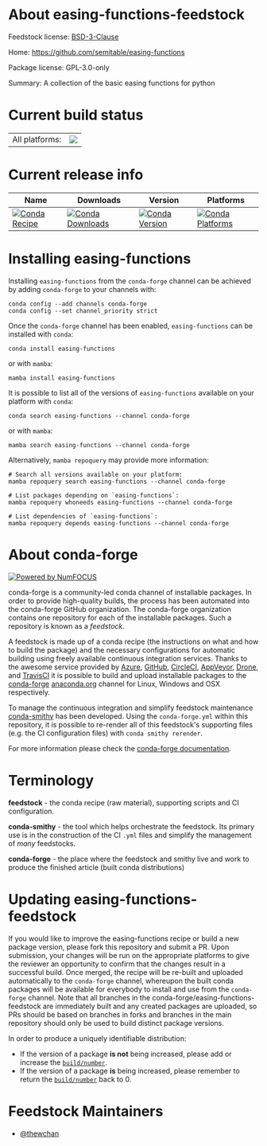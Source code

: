 About easing-functions-feedstock
================================

Feedstock license: [BSD-3-Clause](https://github.com/conda-forge/easing-functions-feedstock/blob/main/LICENSE.txt)

Home: https://github.com/semitable/easing-functions

Package license: GPL-3.0-only

Summary: A collection of the basic easing functions for python

Current build status
====================


<table><tr><td>All platforms:</td>
    <td>
      <a href="https://dev.azure.com/conda-forge/feedstock-builds/_build/latest?definitionId=20001&branchName=main">
        <img src="https://dev.azure.com/conda-forge/feedstock-builds/_apis/build/status/easing-functions-feedstock?branchName=main">
      </a>
    </td>
  </tr>
</table>

Current release info
====================

| Name | Downloads | Version | Platforms |
| --- | --- | --- | --- |
| [![Conda Recipe](https://img.shields.io/badge/recipe-easing--functions-green.svg)](https://anaconda.org/conda-forge/easing-functions) | [![Conda Downloads](https://img.shields.io/conda/dn/conda-forge/easing-functions.svg)](https://anaconda.org/conda-forge/easing-functions) | [![Conda Version](https://img.shields.io/conda/vn/conda-forge/easing-functions.svg)](https://anaconda.org/conda-forge/easing-functions) | [![Conda Platforms](https://img.shields.io/conda/pn/conda-forge/easing-functions.svg)](https://anaconda.org/conda-forge/easing-functions) |

Installing easing-functions
===========================

Installing `easing-functions` from the `conda-forge` channel can be achieved by adding `conda-forge` to your channels with:

```
conda config --add channels conda-forge
conda config --set channel_priority strict
```

Once the `conda-forge` channel has been enabled, `easing-functions` can be installed with `conda`:

```
conda install easing-functions
```

or with `mamba`:

```
mamba install easing-functions
```

It is possible to list all of the versions of `easing-functions` available on your platform with `conda`:

```
conda search easing-functions --channel conda-forge
```

or with `mamba`:

```
mamba search easing-functions --channel conda-forge
```

Alternatively, `mamba repoquery` may provide more information:

```
# Search all versions available on your platform:
mamba repoquery search easing-functions --channel conda-forge

# List packages depending on `easing-functions`:
mamba repoquery whoneeds easing-functions --channel conda-forge

# List dependencies of `easing-functions`:
mamba repoquery depends easing-functions --channel conda-forge
```


About conda-forge
=================

[![Powered by
NumFOCUS](https://img.shields.io/badge/powered%20by-NumFOCUS-orange.svg?style=flat&colorA=E1523D&colorB=007D8A)](https://numfocus.org)

conda-forge is a community-led conda channel of installable packages.
In order to provide high-quality builds, the process has been automated into the
conda-forge GitHub organization. The conda-forge organization contains one repository
for each of the installable packages. Such a repository is known as a *feedstock*.

A feedstock is made up of a conda recipe (the instructions on what and how to build
the package) and the necessary configurations for automatic building using freely
available continuous integration services. Thanks to the awesome service provided by
[Azure](https://azure.microsoft.com/en-us/services/devops/), [GitHub](https://github.com/),
[CircleCI](https://circleci.com/), [AppVeyor](https://www.appveyor.com/),
[Drone](https://cloud.drone.io/welcome), and [TravisCI](https://travis-ci.com/)
it is possible to build and upload installable packages to the
[conda-forge](https://anaconda.org/conda-forge) [anaconda.org](https://anaconda.org/)
channel for Linux, Windows and OSX respectively.

To manage the continuous integration and simplify feedstock maintenance
[conda-smithy](https://github.com/conda-forge/conda-smithy) has been developed.
Using the ``conda-forge.yml`` within this repository, it is possible to re-render all of
this feedstock's supporting files (e.g. the CI configuration files) with ``conda smithy rerender``.

For more information please check the [conda-forge documentation](https://conda-forge.org/docs/).

Terminology
===========

**feedstock** - the conda recipe (raw material), supporting scripts and CI configuration.

**conda-smithy** - the tool which helps orchestrate the feedstock.
                   Its primary use is in the construction of the CI ``.yml`` files
                   and simplify the management of *many* feedstocks.

**conda-forge** - the place where the feedstock and smithy live and work to
                  produce the finished article (built conda distributions)


Updating easing-functions-feedstock
===================================

If you would like to improve the easing-functions recipe or build a new
package version, please fork this repository and submit a PR. Upon submission,
your changes will be run on the appropriate platforms to give the reviewer an
opportunity to confirm that the changes result in a successful build. Once
merged, the recipe will be re-built and uploaded automatically to the
`conda-forge` channel, whereupon the built conda packages will be available for
everybody to install and use from the `conda-forge` channel.
Note that all branches in the conda-forge/easing-functions-feedstock are
immediately built and any created packages are uploaded, so PRs should be based
on branches in forks and branches in the main repository should only be used to
build distinct package versions.

In order to produce a uniquely identifiable distribution:
 * If the version of a package **is not** being increased, please add or increase
   the [``build/number``](https://docs.conda.io/projects/conda-build/en/latest/resources/define-metadata.html#build-number-and-string).
 * If the version of a package **is** being increased, please remember to return
   the [``build/number``](https://docs.conda.io/projects/conda-build/en/latest/resources/define-metadata.html#build-number-and-string)
   back to 0.

Feedstock Maintainers
=====================

* [@thewchan](https://github.com/thewchan/)

